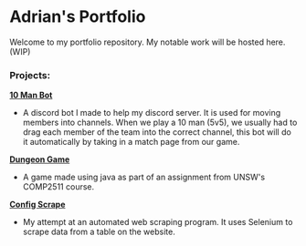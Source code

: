 # Adrian's Portfolio


Welcome to my portfolio repository. My notable work will be hosted here. (WIP)



<h3>Projects:</h3>

<b><a href="https://github.com/Ad-Chan/10ManBot">10 Man Bot</a></b>
- A discord bot I made to help my discord server. It is used for moving members into channels. When we play a 10 man (5v5), we usually had to drag each member of the team into the correct channel, this bot will do it automatically by taking in a match page from our game.

<b><a href="https://github.com/Ad-Chan/DungeonGame2511">Dungeon Game</a></b>
- A game made using java as part of an assignment from UNSW's COMP2511 course.

<b><a href="https://github.com/Ad-Chan/ConfigScrape">Config Scrape</a></b>
- My attempt at an automated web scraping program. It uses Selenium to scrape data from a table on the website.
